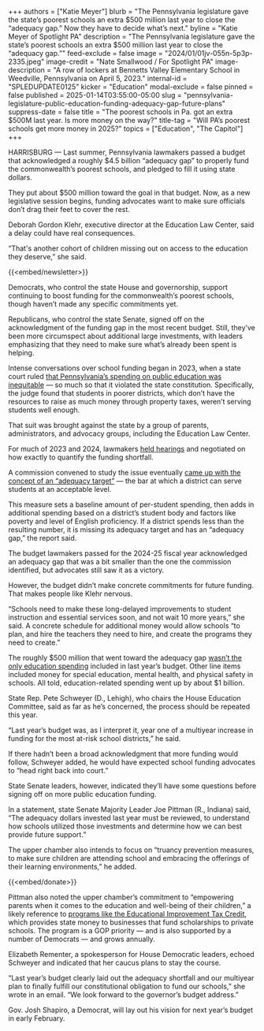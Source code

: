 +++
authors = ["Katie Meyer"]
blurb = "The Pennsylvania legislature gave the state’s poorest schools an extra $500 million last year to close the “adequacy gap.” Now they have to decide what’s next."
byline = "Katie Meyer of Spotlight PA"
description = "The Pennsylvania legislature gave the state’s poorest schools an extra $500 million last year to close the “adequacy gap.”"
feed-exclude = false
image = "2024/01/01jv-055n-5p3p-2335.jpeg"
image-credit = "Nate Smallwood / For Spotlight PA"
image-description = "A row of lockers at Bennetts Valley Elementary School in Weedville, Pennsylvania on April 5, 2023."
internal-id = "SPLEDUPDATE0125"
kicker = "Education"
modal-exclude = false
pinned = false
published = 2025-01-14T03:55:00-05:00
slug = "pennsylvania-legislature-public-education-funding-adequacy-gap-future-plans"
suppress-date = false
title = "The poorest schools in Pa. got an extra $500M last year. Is more money on the way?"
title-tag = "Will PA’s poorest schools get more money in 2025?"
topics = ["Education", "The Capitol"]
+++

HARRISBURG — Last summer, Pennsylvania lawmakers passed a budget that acknowledged a roughly $4.5 billion “adequacy gap” to properly fund the commonwealth’s poorest schools, and pledged to fill it using state dollars.

They put about $500 million toward the goal in that budget. Now, as a new legislative session begins, funding advocates want to make sure officials don’t drag their feet to cover the rest.

Deborah Gordon Klehr, executive director at the Education Law Center, said a delay could have real consequences.

“That&#39;s another cohort of children missing out on access to the education they deserve,” she said.

{{<embed/newsletter>}}

Democrats, who control the state House and governorship, support continuing to boost funding for the commonwealth’s poorest schools, though haven’t made any specific commitments yet.

Republicans, who control the state Senate, signed off on the acknowledgment of the funding gap in the most recent budget. Still, they’ve been more circumspect about additional large investments, with leaders emphasizing that they need to make sure what’s already been spent is helping.

Intense conversations over school funding began in 2023, when a state court ruled <a href="https://www.spotlightpa.org/news/2023/02/pa-public-school-funding-lawsuit-state-budget-billions/">that Pennsylvania’s spending on public education was inequitable</a> — so much so that it violated the state constitution. Specifically, the judge found that students in poorer districts, which don’t have the resources to raise as much money through property taxes, weren’t serving students well enough.

That suit was brought against the state by a group of parents, administrators, and advocacy groups, including the Education Law Center.

For much of 2023 and 2024, lawmakers <a href="https://www.spotlightpa.org/news/2023/09/pennsylvania-public-school-education-funding-unconstitutional-hearings/">held hearings</a> and negotiated on how exactly to quantify the funding shortfall.

A commission convened to study the issue eventually <a href="https://www.spotlightpa.org/news/2024/01/pennsylvania-public-school-funding-lawsuit-report-recommendations/">came up with the concept of an “adequacy target”</a> — the bar at which a district can serve students at an acceptable level.

This measure sets a baseline amount of per-student spending, then adds in additional spending based on a district’s student body and factors like poverty and level of English proficiency. If a district spends less than the resulting number, it is missing its adequacy target and has an “adequacy gap,” the report said.

The budget lawmakers passed for the 2024-25 fiscal year acknowledged an adequacy gap that was a bit smaller than the one the commission identified, but advocates still saw it as a victory.

However, the budget didn’t make concrete commitments for future funding. That makes people like Klehr nervous.

“Schools need to make these long-delayed improvements to student instruction and essential services soon, and not wait 10 more years,” she said. A concrete schedule for additional money would allow schools “​​to plan, and hire the teachers they need to hire, and create the programs they need to create.”

The roughly $500 million that went toward the adequacy gap <a href="https://www.spotlightpa.org/news/2024/07/pennsylvania-legislature-budget-deal-education-spending-public-schools-josh-shapiro/">wasn’t the only education spending</a> included in last year’s budget. Other line items included money for special education, mental health, and physical safety in schools. All told, education-related spending went up by about $1 billion.

State Rep. Pete Schweyer (D., Lehigh), who chairs the House Education Committee, said as far as he’s concerned, the process should be repeated this year.

“Last year’s budget was, as I interpret it, year one of a multiyear increase in funding for the most at-risk school districts,” he said.

If there hadn’t been a broad acknowledgment that more funding would follow, Schweyer added, he would have expected school funding advocates to “head right back into court.”

State Senate leaders, however, indicated they’ll have some questions before signing off on more public education funding.

In a statement, state Senate Majority Leader Joe Pittman (R., Indiana) said, “The adequacy dollars invested last year must be reviewed, to understand how schools utilized those investments and determine how we can best provide future support.”

The upper chamber also intends to focus on “truancy prevention measures, to make sure children are attending school and embracing the offerings of their learning environments,” he added.

{{<embed/donate>}}

Pittman also noted the upper chamber’s commitment to “empowering parents when it comes to the education and well-being of their children,” a likely reference to <a href="https://www.spotlightpa.org/news/2023/06/pa-school-choice-voucher-budget-explain-history-tax-credit/">programs like the Educational Improvement Tax Credit</a>, which provides state money to businesses that fund scholarships to private schools. The program is a GOP priority — and is also supported by a number of Democrats — and grows annually.

Elizabeth Rementer, a spokesperson for House Democratic leaders, echoed Schweyer and indicated that her caucus plans to stay the course.

“Last year’s budget clearly laid out the adequacy shortfall and our multiyear plan to finally fulfill our constitutional obligation to fund our schools,” she wrote in an email. “We look forward to the governor’s budget address.”

Gov. Josh Shapiro, a Democrat, will lay out his vision for next year’s budget in early February.

